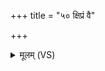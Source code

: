 +++
title = "५० क्षिप्रं वै"

+++
<details><summary>मूलम् (VS)</summary>

क्षि॒प्रं वै तस्य॑ पृच्छन्ति॒ यत्तदासी॑३दि॒दं नु ता३दिति॑ ॥
</details>